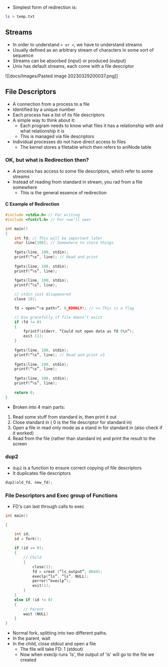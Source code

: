 - Simplest form of redirection is:

```bash
ls > temp.txt
```

## Streams

- In order to understand `> or <`, we have to understand streams
- Usually defined as an arbitrary stream of characters in some sort of sequence
- Streams can be absorbed (input) or produced (output)
- Unix has default streams, each come with a file descriptor

![[docs/Images/Pasted image 20230329200037.png]]

## File Descriptors
- A connection from a process to a file
- Identified by a unique number
- Each process has a list of its file descriptors
- A simple way to think about it:
	- Each program needs to know what files it has a relationship with and what relationship it is
	- This is managed via file descriptors
- Individual processes do not have direct access to files
	- The kernel stores a filetable which then refers to anINode table

### OK, but what is Redirection then?

- A process has access to some file descriptors, which refer to some streams
- Instead of reading from standard in stream, you rad from a file somewhere
	- This is the general essence of redirection

#### C Example of Redirection


```c
#include <stdio.h> // For writing
#include <fcntrl.h> // For <we’ll see>

int main()
{
	int fd; // This will be important later
	char line[100]; // Somewhere to store things
	
	fgets(line, 100, stdin);
	printf(“%s”, line); // Read and print
	
	fgets(line, 100, stdin);
	printf(“%s”, line);
	
	fgets(line, 100, stdin);
	printf(“%s”, line);

	// stdin just disappeared
	close (0);

	fd = open(“<a path>”, 0_RDONLY); // <= This is a flag

	// Die gracefully if file doesn’t exist
	if (fd != 0)
	{
		fprintf(stderr, “Could not open data as fd 0\n”);
		exit (1);
	}
	
	fgets(line, 100, stdin);
	printf(“%s”, line); // Read and print x3
	
	fgets(line, 100, stdin);
	printf(“%s”, line);
	
	fgets(line, 100, stdin);
	printf(“%s”, line);
	
	return 0;
}
```

- Broken into 4 main parts:

1. Read some stuff from standard in, then print it out
2. Close standard in ( 0 is the file descriptor for standard in)
3. Open a file in read only mode as a stand in for standard in (also check if it worked)
4. Read from the file (rather than standard in) and print the result to the screen

### dup2
- `dup2` is a function to ensure correct copying of file descriptors
- It duplicates file descriptors

```c
dup2(old_fd, new_fd);
```

### File Descriptors and Exec group of Functions
- FD's can last through calls to exec

```c
int main()

{

	int id;
	id = fork();
	
	if (id == 0);
	{
		// Child
		{
			close(1);
			fd = creat (“ls_output”, 0644);
			execlp(“ls”, “ls”, NULL);
			perror(“execlp”);
			exit(1);
		}
	}
	else if (id != 0)
	{
		// Parent
		wait (NULL)
	}
}
```

- Normal fork, splitting into two different paths.
- In the parent, wait
- In the child, close stdout and open a file
	- The file will take FD: 1 (stdout)
	- Now when execlp runs 'ls', the output of 'ls' will go to the file we created

